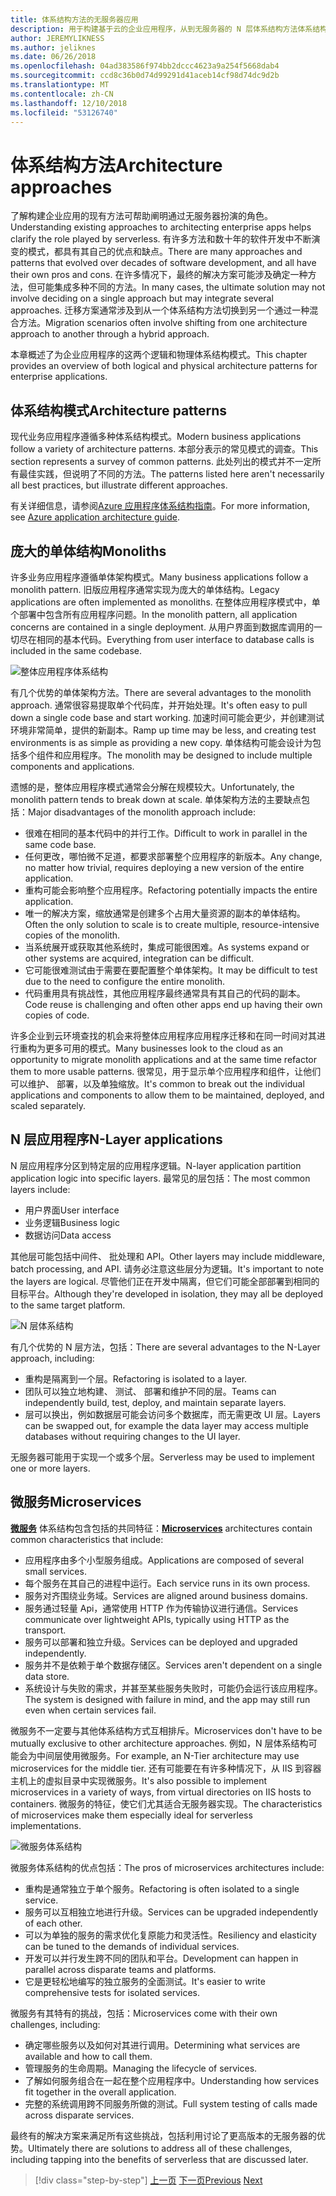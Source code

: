```yaml
---
title: 体系结构方法的无服务器应用
description: 用于构建基于云的企业应用程序，从到无服务器的 N 层体系结构方法体系结构的简介。
author: JEREMYLIKNESS
ms.author: jeliknes
ms.date: 06/26/2018
ms.openlocfilehash: 04ad383586f974bb2dccc4623a9a254f5668dab4
ms.sourcegitcommit: ccd8c36b0d74d99291d41aceb14cf98d74dc9d2b
ms.translationtype: MT
ms.contentlocale: zh-CN
ms.lasthandoff: 12/10/2018
ms.locfileid: "53126740"
---
```

# <a name="architecture-approaches"></a><span data-ttu-id="ef092-103">体系结构方法</span><span class="sxs-lookup"><span data-stu-id="ef092-103">Architecture approaches</span></span>

<span data-ttu-id="ef092-104">了解构建企业应用的现有方法可帮助阐明通过无服务器扮演的角色。</span><span class="sxs-lookup"><span data-stu-id="ef092-104">Understanding existing approaches to architecting enterprise apps helps clarify the role played by serverless.</span></span> <span data-ttu-id="ef092-105">有许多方法和数十年的软件开发中不断演变的模式，都具有其自己的优点和缺点。</span><span class="sxs-lookup"><span data-stu-id="ef092-105">There are many approaches and patterns that evolved over decades of software development, and all have their own pros and cons.</span></span> <span data-ttu-id="ef092-106">在许多情况下，最终的解决方案可能涉及确定一种方法，但可能集成多种不同的方法。</span><span class="sxs-lookup"><span data-stu-id="ef092-106">In many cases, the ultimate solution may not involve deciding on a single approach but may integrate several approaches.</span></span> <span data-ttu-id="ef092-107">迁移方案通常涉及到从一个体系结构方法切换到另一个通过一种混合方法。</span><span class="sxs-lookup"><span data-stu-id="ef092-107">Migration scenarios often involve shifting from one architecture approach to another through a hybrid approach.</span></span>

<span data-ttu-id="ef092-108">本章概述了为企业应用程序的这两个逻辑和物理体系结构模式。</span><span class="sxs-lookup"><span data-stu-id="ef092-108">This chapter provides an overview of both logical and physical architecture patterns for enterprise applications.</span></span>

## <a name="architecture-patterns"></a><span data-ttu-id="ef092-109">体系结构模式</span><span class="sxs-lookup"><span data-stu-id="ef092-109">Architecture patterns</span></span>

<span data-ttu-id="ef092-110">现代业务应用程序遵循多种体系结构模式。</span><span class="sxs-lookup"><span data-stu-id="ef092-110">Modern business applications follow a variety of architecture patterns.</span></span> <span data-ttu-id="ef092-111">本部分表示的常见模式的调查。</span><span class="sxs-lookup"><span data-stu-id="ef092-111">This section represents a survey of common patterns.</span></span> <span data-ttu-id="ef092-112">此处列出的模式并不一定所有最佳实践，但说明了不同的方法。</span><span class="sxs-lookup"><span data-stu-id="ef092-112">The patterns listed here aren't necessarily all best practices, but illustrate different approaches.</span></span>

<span data-ttu-id="ef092-113">有关详细信息，请参阅[Azure 应用程序体系结构指南](https://docs.microsoft.com/azure/architecture/guide/)。</span><span class="sxs-lookup"><span data-stu-id="ef092-113">For more information, see [Azure application architecture guide](https://docs.microsoft.com/azure/architecture/guide/).</span></span>

## <a name="monoliths"></a><span data-ttu-id="ef092-114">庞大的单体结构</span><span class="sxs-lookup"><span data-stu-id="ef092-114">Monoliths</span></span>

<span data-ttu-id="ef092-115">许多业务应用程序遵循单体架构模式。</span><span class="sxs-lookup"><span data-stu-id="ef092-115">Many business applications follow a monolith pattern.</span></span> <span data-ttu-id="ef092-116">旧版应用程序通常实现为庞大的单体结构。</span><span class="sxs-lookup"><span data-stu-id="ef092-116">Legacy applications are often implemented as monoliths.</span></span> <span data-ttu-id="ef092-117">在整体应用程序模式中，单个部署中包含所有应用程序问题。</span><span class="sxs-lookup"><span data-stu-id="ef092-117">In the monolith pattern, all application concerns are contained in a single deployment.</span></span> <span data-ttu-id="ef092-118">从用户界面到数据库调用的一切尽在相同的基本代码。</span><span class="sxs-lookup"><span data-stu-id="ef092-118">Everything from user interface to database calls is included in the same codebase.</span></span>

![整体应用程序体系结构](./media/monolith-architecture.png)

<span data-ttu-id="ef092-120">有几个优势的单体架构方法。</span><span class="sxs-lookup"><span data-stu-id="ef092-120">There are several advantages to the monolith approach.</span></span> <span data-ttu-id="ef092-121">通常很容易提取单个代码库，并开始处理。</span><span class="sxs-lookup"><span data-stu-id="ef092-121">It's often easy to pull down a single code base and start working.</span></span> <span data-ttu-id="ef092-122">加速时间可能会更少，并创建测试环境非常简单，提供的新副本。</span><span class="sxs-lookup"><span data-stu-id="ef092-122">Ramp up time may be less, and creating test environments is as simple as providing a new copy.</span></span> <span data-ttu-id="ef092-123">单体结构可能会设计为包括多个组件和应用程序。</span><span class="sxs-lookup"><span data-stu-id="ef092-123">The monolith may be designed to include multiple components and applications.</span></span>

<span data-ttu-id="ef092-124">遗憾的是，整体应用程序模式通常会分解在规模较大。</span><span class="sxs-lookup"><span data-stu-id="ef092-124">Unfortunately, the monolith pattern tends to break down at scale.</span></span> <span data-ttu-id="ef092-125">单体架构方法的主要缺点包括：</span><span class="sxs-lookup"><span data-stu-id="ef092-125">Major disadvantages of the monolith approach include:</span></span>

* <span data-ttu-id="ef092-126">很难在相同的基本代码中的并行工作。</span><span class="sxs-lookup"><span data-stu-id="ef092-126">Difficult to work in parallel in the same code base.</span></span>
* <span data-ttu-id="ef092-127">任何更改，哪怕微不足道，都要求部署整个应用程序的新版本。</span><span class="sxs-lookup"><span data-stu-id="ef092-127">Any change, no matter how trivial, requires deploying a new version of the entire application.</span></span>
* <span data-ttu-id="ef092-128">重构可能会影响整个应用程序。</span><span class="sxs-lookup"><span data-stu-id="ef092-128">Refactoring potentially impacts the entire application.</span></span>
* <span data-ttu-id="ef092-129">唯一的解决方案，缩放通常是创建多个占用大量资源的副本的单体结构。</span><span class="sxs-lookup"><span data-stu-id="ef092-129">Often the only solution to scale is to create multiple, resource-intensive copies of the monolith.</span></span>
* <span data-ttu-id="ef092-130">当系统展开或获取其他系统时，集成可能很困难。</span><span class="sxs-lookup"><span data-stu-id="ef092-130">As systems expand or other systems are acquired, integration can be difficult.</span></span>
* <span data-ttu-id="ef092-131">它可能很难测试由于需要在要配置整个单体架构。</span><span class="sxs-lookup"><span data-stu-id="ef092-131">It may be difficult to test due to the need to configure the entire monolith.</span></span>
* <span data-ttu-id="ef092-132">代码重用具有挑战性，其他应用程序最终通常具有其自己的代码的副本。</span><span class="sxs-lookup"><span data-stu-id="ef092-132">Code reuse is challenging and often other apps end up having their own copies of code.</span></span>

<span data-ttu-id="ef092-133">许多企业到云环境查找的机会来将整体应用程序应用程序迁移和在同一时间对其进行重构为更多可用的模式。</span><span class="sxs-lookup"><span data-stu-id="ef092-133">Many businesses look to the cloud as an opportunity to migrate monolith applications and at the same time refactor them to more usable patterns.</span></span> <span data-ttu-id="ef092-134">很常见，用于显示单个应用程序和组件，让他们可以维护、 部署，以及单独缩放。</span><span class="sxs-lookup"><span data-stu-id="ef092-134">It's common to break out the individual applications and components to allow them to be maintained, deployed, and scaled separately.</span></span>

## <a name="n-layer-applications"></a><span data-ttu-id="ef092-135">N 层应用程序</span><span class="sxs-lookup"><span data-stu-id="ef092-135">N-Layer applications</span></span>

<span data-ttu-id="ef092-136">N 层应用程序分区到特定层的应用程序逻辑。</span><span class="sxs-lookup"><span data-stu-id="ef092-136">N-layer application partition application logic into specific layers.</span></span> <span data-ttu-id="ef092-137">最常见的层包括：</span><span class="sxs-lookup"><span data-stu-id="ef092-137">The most common layers include:</span></span>

* <span data-ttu-id="ef092-138">用户界面</span><span class="sxs-lookup"><span data-stu-id="ef092-138">User interface</span></span>
* <span data-ttu-id="ef092-139">业务逻辑</span><span class="sxs-lookup"><span data-stu-id="ef092-139">Business logic</span></span>
* <span data-ttu-id="ef092-140">数据访问</span><span class="sxs-lookup"><span data-stu-id="ef092-140">Data access</span></span>

<span data-ttu-id="ef092-141">其他层可能包括中间件、 批处理和 API。</span><span class="sxs-lookup"><span data-stu-id="ef092-141">Other layers may include middleware, batch processing, and API.</span></span> <span data-ttu-id="ef092-142">请务必注意这些层分为逻辑。</span><span class="sxs-lookup"><span data-stu-id="ef092-142">It's important to note the layers are logical.</span></span> <span data-ttu-id="ef092-143">尽管他们正在开发中隔离，但它们可能全部部署到相同的目标平台。</span><span class="sxs-lookup"><span data-stu-id="ef092-143">Although they're developed in isolation, they may all be deployed to the same target platform.</span></span>

![N 层体系结构](./media/n-layer-architecture.png)

<span data-ttu-id="ef092-145">有几个优势的 N 层方法，包括：</span><span class="sxs-lookup"><span data-stu-id="ef092-145">There are several advantages to the N-Layer approach, including:</span></span>

* <span data-ttu-id="ef092-146">重构是隔离到一个层。</span><span class="sxs-lookup"><span data-stu-id="ef092-146">Refactoring is isolated to a layer.</span></span>
* <span data-ttu-id="ef092-147">团队可以独立地构建、 测试、 部署和维护不同的层。</span><span class="sxs-lookup"><span data-stu-id="ef092-147">Teams can independently build, test, deploy, and maintain separate layers.</span></span>
* <span data-ttu-id="ef092-148">层可以换出，例如数据层可能会访问多个数据库，而无需更改 UI 层。</span><span class="sxs-lookup"><span data-stu-id="ef092-148">Layers can be swapped out, for example the data layer may access multiple databases without requiring changes to the UI layer.</span></span>

<span data-ttu-id="ef092-149">无服务器可能用于实现一个或多个层。</span><span class="sxs-lookup"><span data-stu-id="ef092-149">Serverless may be used to implement one or more layers.</span></span>

## <a name="microservices"></a><span data-ttu-id="ef092-150">微服务</span><span class="sxs-lookup"><span data-stu-id="ef092-150">Microservices</span></span>

<span data-ttu-id="ef092-151">**[微服务](https://docs.microsoft.com/azure/architecture/guide/architecture-styles/microservices)** 体系结构包含包括的共同特征：</span><span class="sxs-lookup"><span data-stu-id="ef092-151">**[Microservices](https://docs.microsoft.com/azure/architecture/guide/architecture-styles/microservices)** architectures contain common characteristics that include:</span></span>

* <span data-ttu-id="ef092-152">应用程序由多个小型服务组成。</span><span class="sxs-lookup"><span data-stu-id="ef092-152">Applications are composed of several small services.</span></span>
* <span data-ttu-id="ef092-153">每个服务在其自己的进程中运行。</span><span class="sxs-lookup"><span data-stu-id="ef092-153">Each service runs in its own process.</span></span>
* <span data-ttu-id="ef092-154">服务对齐围绕业务域。</span><span class="sxs-lookup"><span data-stu-id="ef092-154">Services are aligned around business domains.</span></span>
* <span data-ttu-id="ef092-155">服务通过轻量 Api，通常使用 HTTP 作为传输协议进行通信。</span><span class="sxs-lookup"><span data-stu-id="ef092-155">Services communicate over lightweight APIs, typically using HTTP as the transport.</span></span>
* <span data-ttu-id="ef092-156">服务可以部署和独立升级。</span><span class="sxs-lookup"><span data-stu-id="ef092-156">Services can be deployed and upgraded independently.</span></span>
* <span data-ttu-id="ef092-157">服务并不是依赖于单个数据存储区。</span><span class="sxs-lookup"><span data-stu-id="ef092-157">Services aren't dependent on a single data store.</span></span>
* <span data-ttu-id="ef092-158">系统设计与失败的需求，并甚至某些服务失败时，可能仍会运行该应用程序。</span><span class="sxs-lookup"><span data-stu-id="ef092-158">The system is designed with failure in mind, and the app may still run even when certain services fail.</span></span>

<span data-ttu-id="ef092-159">微服务不一定要与其他体系结构方式互相排斥。</span><span class="sxs-lookup"><span data-stu-id="ef092-159">Microservices don't have to be mutually exclusive to other architecture approaches.</span></span> <span data-ttu-id="ef092-160">例如，N 层体系结构可能会为中间层使用微服务。</span><span class="sxs-lookup"><span data-stu-id="ef092-160">For example, an N-Tier architecture may use microservices for the middle tier.</span></span> <span data-ttu-id="ef092-161">还有可能要在有许多种情况下，从 IIS 到容器主机上的虚拟目录中实现微服务。</span><span class="sxs-lookup"><span data-stu-id="ef092-161">It's also possible to implement microservices in a variety of ways, from virtual directories on IIS hosts to containers.</span></span> <span data-ttu-id="ef092-162">微服务的特征，使它们尤其适合无服务器实现。</span><span class="sxs-lookup"><span data-stu-id="ef092-162">The characteristics of microservices make them especially ideal for serverless implementations.</span></span>

![微服务体系结构](./media/microservices-architecture.png)

<span data-ttu-id="ef092-164">微服务体系结构的优点包括：</span><span class="sxs-lookup"><span data-stu-id="ef092-164">The pros of microservices architectures include:</span></span>

* <span data-ttu-id="ef092-165">重构是通常独立于单个服务。</span><span class="sxs-lookup"><span data-stu-id="ef092-165">Refactoring is often isolated to a single service.</span></span>
* <span data-ttu-id="ef092-166">服务可以互相独立地进行升级。</span><span class="sxs-lookup"><span data-stu-id="ef092-166">Services can be upgraded independently of each other.</span></span>
* <span data-ttu-id="ef092-167">可以为单独的服务的需求优化复原能力和灵活性。</span><span class="sxs-lookup"><span data-stu-id="ef092-167">Resiliency and elasticity can be tuned to the demands of individual services.</span></span>
* <span data-ttu-id="ef092-168">开发可以并行发生跨不同的团队和平台。</span><span class="sxs-lookup"><span data-stu-id="ef092-168">Development can happen in parallel across disparate teams and platforms.</span></span>
* <span data-ttu-id="ef092-169">它是更轻松地编写的独立服务的全面测试。</span><span class="sxs-lookup"><span data-stu-id="ef092-169">It's easier to write comprehensive tests for isolated services.</span></span>

<span data-ttu-id="ef092-170">微服务有其特有的挑战，包括：</span><span class="sxs-lookup"><span data-stu-id="ef092-170">Microservices come with their own challenges, including:</span></span>

* <span data-ttu-id="ef092-171">确定哪些服务以及如何对其进行调用。</span><span class="sxs-lookup"><span data-stu-id="ef092-171">Determining what services are available and how to call them.</span></span>
* <span data-ttu-id="ef092-172">管理服务的生命周期。</span><span class="sxs-lookup"><span data-stu-id="ef092-172">Managing the lifecycle of services.</span></span>
* <span data-ttu-id="ef092-173">了解如何服务组合在一起在整个应用程序中。</span><span class="sxs-lookup"><span data-stu-id="ef092-173">Understanding how services fit together in the overall application.</span></span>
* <span data-ttu-id="ef092-174">完整的系统调用跨不同服务所做的测试。</span><span class="sxs-lookup"><span data-stu-id="ef092-174">Full system testing of calls made across disparate services.</span></span>

<span data-ttu-id="ef092-175">最终有的解决方案来满足所有这些挑战，包括利用讨论了更高版本的无服务器的优势。</span><span class="sxs-lookup"><span data-stu-id="ef092-175">Ultimately there are solutions to address all of these challenges, including tapping into the benefits of serverless that are discussed later.</span></span>

>[!div class="step-by-step"]
><span data-ttu-id="ef092-176">[上一页](index.md)
>[下一页](architecture-deployment-approaches.md)</span><span class="sxs-lookup"><span data-stu-id="ef092-176">[Previous](index.md)
[Next](architecture-deployment-approaches.md)</span></span>